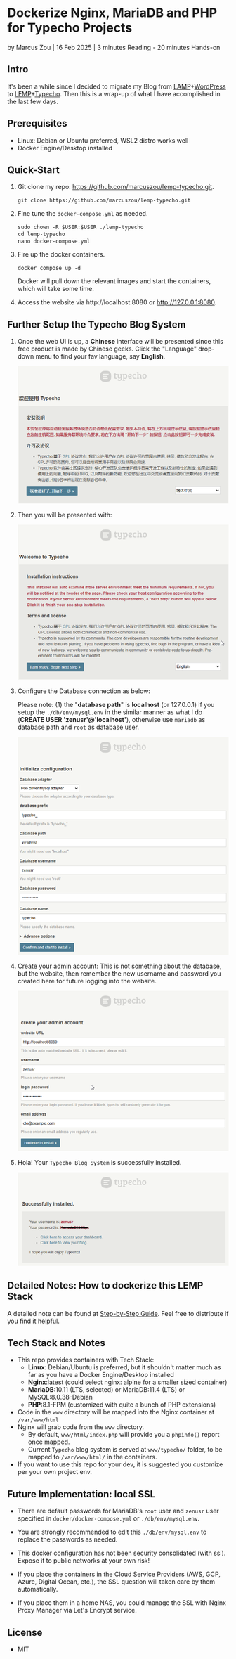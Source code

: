 # Dockerize Nginx, MariaDB and PHP for Typecho Projects

by Marcus Zou | 16 Feb 2025 | 3 minutes Reading - 20 minutes Hands-on



## Intro

It's been a while since I decided to migrate my Blog from [LAMP](https://www.ibm.com/think/topics/lamp-stack)+[WordPress](https://www.ibm.com/think/topics/lamp-stack) to [LEMP](https://www.geeksforgeeks.org/what-is-lemp-stack/)+[Typecho](https://typecho.org). Then this is a wrap-up of what I have accomplished in the last few days.



## Prerequisites

- Linux: Debian or Ubuntu preferred, WSL2 distro works well
- Docker Engine/Desktop installed



## Quick-Start

1. Git clone my repo: https://github.com/marcuszou/lemp-typecho.git.

   ```shell
   git clone https://github.com/marcuszou/lemp-typecho.git
   ```

2. Fine tune the `docker-compose.yml` as needed.

   ```shell
   sudo chown -R $USER:$USER ./lemp-typecho
   cd lemp-typecho
   nano docker-compose.yml
   ```

3. Fire up the docker containers. 

   ```shell
   docker compose up -d
   ```

   Docker will pull down the relevant images and start the containers, which will take some time.

4. Access the website via http://localhost:8080 or http://127.0.0.1:8080.



## Further Setup the Typecho Blog System

1. Once the web UI is up, a __Chinese__ interface will be presented since this free product is made by Chinese geeks. Click the "Language" drop-down menu to find your fav language, say __English__.

   ![setup-p1](assets/setup-p1.png)

2. Then you will be presented with:

   ![setup-p2](assets/setup-p2.png)

3. Configure the Database connection as below: 

   Please note: (1) the "__database path__" is __localhost__ (or 127.0.0.1) if you setup the `./db/env/mysql.env` in the similar manner as what I do (__CREATE USER 'zenusr'@'localhost'__), otherwise use `mariadb` as database path and `root` as database user.

   ![setup-p3](assets/setup-p3.png)

4. Create your admin account: This is not something about the database, but the website, then remember the new username and password you created here for future logging into the website.

   ![setup-p4](assets/setup-p4.png)

5. Hola! Your `Typecho Blog System` is successfully installed.

   ![setup-p5](assets/setup-p5.png)



## Detailed Notes: How to dockerize this LEMP Stack

A detailed note can be found at [Step-by-Step Guide](Step-by-Step-Guide-LEMP.md). Feel free to distribute if you find it helpful.



## Tech Stack and Notes

* This repo provides containers with Tech Stack:
    * __Linux__: Debian/Ubuntu is preferred, but it shouldn't matter much as far as you have a Docker Engine/Desktop installed
    * __Nginx__:latest (could select nginx: alpine for a smaller sized container)
    * __MariaDB__:10.11 (LTS, selected) or MariaDB:11.4 (LTS) or MySQL:8.0.38-Debian
    * __PHP__:8.1-FPM (customized with quite a bunch of PHP extensions)
* Code in the `www` directory will be mapped into the Nginx container at `/var/www/html`
* Nginx will grab code from the `www` directory.
    * By default, `www/html/index.php` will provide you a `phpinfo()` report once mapped.
    * Current `Typecho` blog system is served at `www/typecho/` folder, to be mapped to `/var/www/html/` in the containers.
* If you want to use this repo for your dev, it is suggested you customize per your own project env.



## Future Implementation: local SSL

* There are default passwords for MariaDB's `root` user and `zenusr` user specified in `docker/docker-compose.yml` or `./db/env/mysql.env`.
* You are strongly recommended to edit this `./db/env/mysql.env` to replace the passwords as needed.

* This docker configuration has not been security consolidated (with ssl). Expose it to public networks at your own risk!
* If you place the containers in the Cloud Service Providers (AWS, GCP, Azure, Digital Ocean, etc.), the SSL question will taken care by them automatically.
* If you place them in a home NAS, you could manage the SSL with Nginx Proxy Manager via Let's Encrypt service.



## License

* MIT
